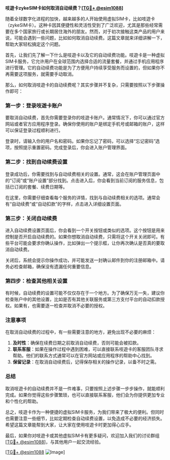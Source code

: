 **吱遊卡zykeSIM卡如何取消自动续费？[[TG💪+ @esim1088](https://t.me/s/esim1088)]**

随着全球数字化进程的加快，越来越多的人开始使用虚拟SIM卡，比如吱遊卡（zykeSIM卡）。这种卡因其便捷性和灵活性受到了广泛欢迎，尤其是那些经常需要在多个国家旅行或长期居住海外的朋友。然而，对于初次接触这类产品的用户来说，可能会遇到一些问题，比如如何取消自动续费。这篇文章就来详细讲解一下，帮助大家轻松搞定这个问题。

首先，让我们先了解一下什么是吱遊卡以及它的自动续费功能。吱遊卡是一种虚拟SIM卡服务，它允许用户在全球范围内选择合适的流量套餐，并通过手机应用程序进行管理。它的自动续费功能是为了方便用户持续享受服务而设置的，但如果你不再需要这项服务，就需要手动取消。

那么，如何取消吱遊卡的自动续费呢？其实步骤并不复杂，只需要按照以下步骤操作即可：

### 第一步：登录吱遊卡账户

要取消自动续费，首先你需要登录你的吱遊卡账户。通常情况下，你可以通过官方网站或者官方应用程序登录。确保你使用的账户是绑定手机号或邮箱的账户，这样可以保证登录过程顺利进行。

登录时，请输入你的用户名和密码。如果你忘记了密码，可以选择“忘记密码”选项，按照提示重置密码。完成登录后，你会进入账户管理界面。

### 第二步：找到自动续费设置

登录成功后，你需要找到与自动续费相关的设置。通常，这会在账户管理页面中的“订阅”或“账户设置”部分找到。点击进入后，你会看到当前订阅的服务信息，包括已订阅的套餐、续费日期等。

在这里，你需要仔细查看每个服务的详情，找到与自动续费相关的选项。通常会有“自动续费”或“自动扣款”的字样，点击进入详细设置页面。

### 第三步：关闭自动续费

进入自动续费设置页面后，你会看到一个开关按钮或类似的选项。这个按钮是用来控制是否开启自动续费的。如果你想取消自动续费，只需将这个开关关闭即可。有些平台可能会要求你确认操作，比如弹出一个提示框，让你再次确认是否真的要取消自动续费。

关闭后，系统会提示你操作成功，并可能发送一封确认邮件到你的注册邮箱中。请务必检查邮箱，确保没有遗漏任何重要信息。

### 第四步：检查其他相关设置

有时候，自动续费的设置可能不仅仅存在于一个地方。为了确保万无一失，建议你检查账户中的其他设置，比如是否有其他关联服务或第三方支付平台的自动扣款授权。如果有，也需要逐一检查并取消不必要的授权。

### 注意事项

在取消自动续费的过程中，有一些需要注意的地方，避免出现不必要的麻烦：

1. **及时性**：确保在续费日期之前取消自动续费，否则可能会被扣款。
2. **联系客服**：如果在操作过程中遇到困难，可以直接联系吱遊卡的客服团队寻求帮助。他们的联系方式通常可以在官方网站或应用程序的帮助中心找到。
3. **保留记录**：在取消自动续费后，记得保存相关的操作记录，以备不时之需。

### 总结

取消吱遊卡的自动续费并不是一件难事，只要按照上述步骤一步步操作，就能顺利完成。如果你觉得这些步骤繁琐，也可以直接联系客服，他们会为你提供更加专业和个性化的帮助。

总之，吱遊卡作为一种便捷的虚拟SIM卡服务，为我们带来了极大的便利。但同时也需要注意一些细节，比如定期检查自动续费设置，以免造成不必要的经济损失。希望这篇文章能帮到大家，让大家在使用吱遊卡时更加得心应手。

最后，如果你对吱遊卡或其他虚拟SIM卡有更多疑问，欢迎加入我们的讨论群组[[TG💪+ @esim1088](https://t.me/s/esim1088)]，与其他用户一起交流经验。

[[TG💪+ @esim1088](https://t.me/s/esim1088) ![Image](https://i.postimg.cc/4NQfJmqS/Snipaste-2025-05-13-00-14-12.png)]
